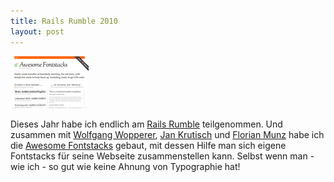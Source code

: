 ```yaml
---
title: Rails Rumble 2010
layout: post
---
```

![Awesome Fontstacks Screenshot](/images/content/awesome_fontstacks_medium.png "Awesome Fontstacks")

Dieses Jahr habe ich endlich am <a href="http://railsrumble.com/">Rails Rumble</a> teilgenommen. Und zusammen mit <a href="http://twitter.com/wowo101">Wolfgang Wopperer</a>, <a href="http://twitter.com/halbyte">Jan Krutisch</a> und <a href="http://twitter.com/theflow">Florian Munz</a> habe ich die <a href="http://awesome-fontstacks.com/">Awesome Fontstacks</a> gebaut, mit dessen Hilfe man sich eigene Fontstacks für seine Webseite zusammenstellen kann. Selbst wenn man - wie ich - so gut wie keine Ahnung von Typographie hat!
